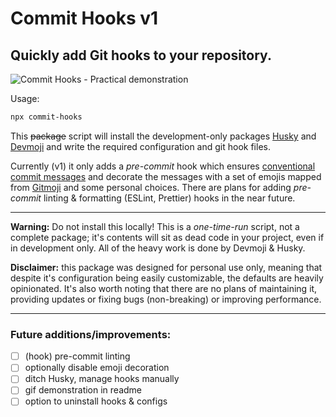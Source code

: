 # Commit Hooks v1
Quickly add Git hooks to your repository.
---
![Commit Hooks - Practical demonstration](https://i.imgur.com/igRO2VX.gif)

Usage: 
```bash
npx commit-hooks
```

This ~~package~~ script will install the development-only packages [Husky] and [Devmoji] and write the required configuration and git hook files.

Currently (v1) it only adds a *pre-commit* hook which ensures [conventional commit messages] and decorate the messages with a set of emojis mapped from [Gitmoji] and some personal choices. There are plans for adding *pre-commit* linting & formatting (ESLint,  Prettier) hooks in the near future. 

---

**Warning:** Do not install this locally! This is a *one-time-run* script, not a complete package; it's contents will sit as dead code in your project, even if in development only. All of the heavy work is done by Devmoji & Husky.

**Disclaimer:** this package was designed for personal use only, meaning  that despite it's configuration being easily customizable, the defaults are heavily opinionated. It's also worth noting that there are no plans of maintaining it, providing updates or fixing bugs (non-breaking) or improving performance.

---
### Future additions/improvements:
 - [ ] (hook) pre-commit linting
 - [ ] optionally disable emoji decoration
 - [ ] ditch Husky, manage hooks manually
 - [ ] gif demonstration in readme
 - [ ] option to uninstall hooks & configs

[Devmoji]:https://www.npmjs.com/package/devmoji
[Husky]:https://www.npmjs.com/package/husky
[conventional commit messages]:https://www.conventionalcommits.org/en/v1.0.0/#summary
[Gitmoji]:https://gitmoji.dev/